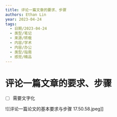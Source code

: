 ```yaml
---
title: 评论一篇文章的要求、步骤
authors: Ethan Lin
year: 2023-04-24 
tags:
  - 日期/2023-04-24 
  - 类型/笔记 
  - 来源/转载 
  - 内容/学术 
  - 内容/办公 
  - 类型/指南 
  - 感觉/精品 
---
```



# 评论一篇文章的要求、步骤



- [ ] 需要文字化

![[评论一篇论文的基本要求与步骤 17.50.58.jpeg]]